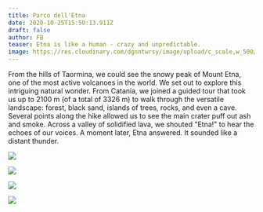 ```yaml
---
title: Parco dell'Etna
date: 2020-10-25T15:50:13.911Z
draft: false
author: FB
teaser: Etna is like a human - crazy and unpredictable.
image: https://res.cloudinary.com/dgnntwrsy/image/upload/c_scale,w_500/v1603641690/IMG_20201022_113630_kfyl7v.jpg
---
```

From the hills of Taormina, we could see the snowy peak of Mount Etna, one of the most active volcanoes in the world. We set out to explore this intriguing natural wonder. From Catania, we joined a guided tour that took us up to 2100 m (of a total of 3326 m) to walk through the versatile landscape: forest, black sand, islands of trees, rocks, and even a cave. Several points along the hike allowed us to see the main crater puff out ash and smoke. Across a valley of solidified lava, we shouted "Etna!" to hear the echoes of our voices. A moment later, Etna answered. It sounded like a distant thunder.

![](https://res.cloudinary.com/dgnntwrsy/image/upload/c_scale,w_800/v1603641892/20201019_180539_ioiial.jpg)

![](https://res.cloudinary.com/dgnntwrsy/image/upload/c_scale,w_500/v1603641690/IMG_20201022_113630_kfyl7v.jpg)

![](https://res.cloudinary.com/dgnntwrsy/image/upload/c_scale,w_800/v1603641777/IMG_20201022_113709_xawrwf.jpg)



![](https://res.cloudinary.com/dgnntwrsy/image/upload/c_scale,w_800/v1603642044/20201022_131145_rqlh8r.jpg)